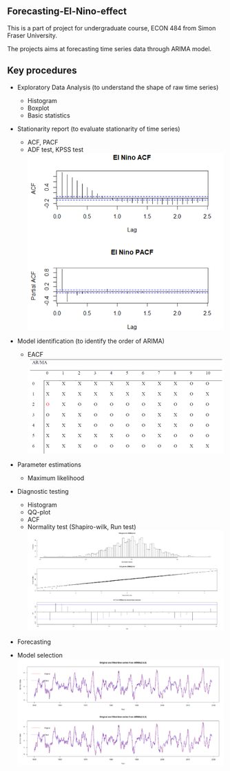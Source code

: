 ## Forecasting-El-Nino-effect

This is a part of project for undergraduate course, ECON 484 from Simon Fraser University. 

The projects aims at forecasting time series data through ARIMA model. 

## Key procedures

- Exploratory Data Analysis (to understand the shape of raw time series)
  - Histogram 
  - Boxplot
  - Basic statistics 
  
- Stationarity report (to evaluate stationarity of time series)
  - ACF, PACF
  - ADF test, KPSS test
  ![alt text](https://github.com/wawei225/Forecasting-El-Nino-effect/blob/main/ACF_PACF.PNG?raw=true)
  
- Model identification (to identify the order of ARIMA)
  - EACF
  ![alt text](https://github.com/wawei225/Forecasting-El-Nino-effect/blob/main/EACF.PNG?raw=true)
- Parameter estimations
  - Maximum likelihood
- Diagnostic testing
  - Histogram
  - QQ-plot
  - ACF
  - Normality test (Shapiro-wilk, Run test)
  ![alt text](https://github.com/wawei225/Forecasting-El-Nino-effect/blob/main/diagnostic.PNG?raw=true)
- Forecasting
- Model selection
![alt text](https://github.com/wawei225/Forecasting-El-Nino-effect/blob/main/forecasting_selection.PNG?raw=true)
